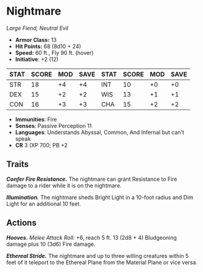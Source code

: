 # Nightmare

*Large Fiend, Neutral Evil*

- **Armor Class:** 13
- **Hit Points:** 68 (8d10 + 24)
- **Speed:** 60 ft., Fly 90 ft. (hover)
- **Initiative**: +2 (12)

|STAT|SCORE|MOD|SAVE|STAT|SCORE|MOD|SAVE|
| --- | --- | --- | ---- |---| --- | --- | ---- |
| STR | 18 | +4 | +4 | INT | 10 | +0 | +0 |
| DEX | 15 | +2 | +2 | WIS | 13 | +1 | +1 |
| CON | 16 | +3 | +3 | CHA | 15 | +2 | +2 |

- **Immunities**: Fire
- **Senses**: Passive Perception 11
- **Languages**: Understands Abyssal, Common, And Infernal but can't speak
- **CR** 3 (XP 700; PB +2

## Traits

***Confer Fire Resistance.*** The nightmare can grant Resistance to Fire damage to a rider while it is on the nightmare.

***Illumination.*** The nightmare sheds Bright Light in a 10-foot radius and Dim Light for an additional 10 feet.


## Actions

***Hooves.*** *Melee Attack Roll:* +6, reach 5 ft. 13 (2d8 + 4) Bludgeoning damage plus 10 (3d6) Fire damage.

***Ethereal Stride.*** The nightmare and up to three willing creatures within 5 feet of it teleport to the Ethereal Plane from the Material Plane or vice versa.

